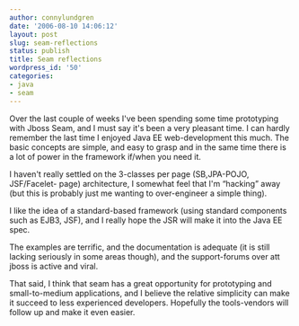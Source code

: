 ```yaml
---
author: connylundgren
date: '2006-08-10 14:06:12'
layout: post
slug: seam-reflections
status: publish
title: Seam reflections
wordpress_id: '50'
categories:
- java
- seam
---
```


Over the last couple of weeks I've been spending some time prototyping with
Jboss Seam, and I must say it's been a very pleasant time. I can hardly
remember the last time I enjoyed Java EE web-development this much. The basic
concepts are simple, and easy to grasp and in the same time there is a lot of
power in the framework if/when you need it.

I haven't really settled on the 3-classes per page (SB,JPA-POJO, JSF/Facelet-
page) architecture, I somewhat feel that I'm “hacking” away (but this is
probably just me wanting to over-engineer a simple thing).

I like the idea of a standard-based framework (using standard components such
as EJB3, JSF), and I really hope the JSR will make it into the Java EE spec.

The examples are terrific, and the documentation is adequate (it is still
lacking seriously in some areas though), and the support-forums over att jboss
is active and viral.

That said, I think that seam has a great opportunity for prototyping and
small-to-medium applications, and I believe the relative simplicity can make
it succeed to less experienced developers. Hopefully the tools-vendors will
follow up and make it even easier.


